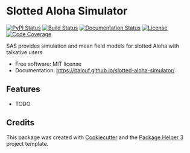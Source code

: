 # Slotted Aloha Simulator


[![PyPI Status](https://img.shields.io/pypi/v/slotted-aloha-simulator.svg)](https://pypi.python.org/pypi/slotted-aloha-simulator)
[![Build Status](https://github.com/balouf/slotted-aloha-simulator/actions/workflows/build.yml/badge.svg?branch=main)](https://github.com/balouf/slotted-aloha-simulator/actions?query=workflow%3Abuild)
[![Documentation Status](https://github.com/balouf/slotted-aloha-simulator/actions/workflows/docs.yml/badge.svg?branch=main)](https://github.com/balouf/slotted-aloha-simulator/actions?query=workflow%3Adocs)
[![License](https://img.shields.io/github/license/balouf/slotted-aloha-simulator)](https://github.com/balouf/slotted-aloha-simulator/blob/main/LICENSE)
[![Code Coverage](https://codecov.io/gh/balouf/slotted-aloha-simulator/branch/main/graphs/badge.svg)](https://codecov.io/gh/balouf/slotted-aloha-simulator/tree/main)

SAS provides simulation and mean field models for slotted Aloha with talkative users.


- Free software: MIT license
- Documentation: https://balouf.github.io/slotted-aloha-simulator/.


## Features

- TODO

## Credits

This package was created with [Cookiecutter][CC] and the [Package Helper 3][PH3] project template.

[CC]: https://github.com/audreyr/cookiecutter
[PH3]: https://balouf.github.io/package-helper-3/
